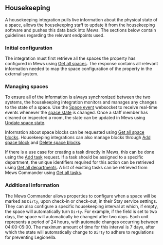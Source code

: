 ## Housekeeping

A housekeeping integration pulls live information about the physical state of a space, allows the housekeeping staff to update it from the housekeeping software and pushes this data back into Mews. The sections below contain guidelines regarding the relevant endpoints used.

### Initial configuration

The integration must first retrieve all the spaces the property has configured in Mews using [Get all spaces](../operations/enterprises.md#get-all-spaces). The response contains all relevant information needed to map the space configuration of the property in the external system. 

### Managing spaces 

To ensure all of the information is always synchronized between the two systems, the housekeeping integration monitors and manages any changes to the state of a space. Use the [Space event](../websockets.md#space-event) websocket to receive real-time events whenever the [space state](../operations/enterprises.md#space-state) is changed. Once a staff member has cleaned or inspected a room, the state can be updated in Mews using [Update space state](../operations/enterprises.md#update-space-state).

Information about space blocks can be requested using [Get all space blocks](../operations/enterprises.md#get-all-space-blocks). Housekeeping integrations can also manage blocks through [Add space block](../operations/enterprises.md#add-space-block) and [Delete space blocks](../operations/enterprises.md#delete-space-blocks).

If there is a use case for creating a task directly in Mews, this can be done using the [Add task](../operations/enterprises.md#add-task) request. If a task should be assigned to a specific department, the unique identifiers required for this action can be retrieved using [Get all departments](../operations/enterprises.md#get-all-departments). A list of existing tasks can be retrieved from Mews Commander using [Get all tasks](../operations/enterprises.md#get-all-tasks).

### Additional information

The Mews Commander allows properties to configure when a space will be marked as `Dirty`, upon check-in or check-out, in their Stay service settings. They can also configure a specific housekeeping interval at which, if empty, the space will automatically turn `Dirty`. For example, if the field is set to two days, the space will automatically be changed after two days. Each unit represents a period of 24 hours, with automatic changes occurring between 04:00-05:00. The maximum amount of time for this interval is 7 days, after which the state will automatically change to `Dirty` to adhere to regulations for preventing Legionella.
